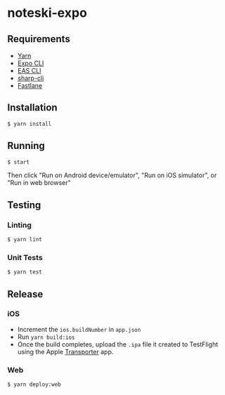 # noteski-expo


## Requirements

- [Yarn](https://yarnpkg.com/en/docs/install)
- [Expo CLI](https://docs.expo.dev/get-started/installation/)
- [EAS CLI](https://docs.expo.dev/build/setup/#1-install-the-latest-eas-cli)
- [sharp-cli](https://github.com/vseventer/sharp-cli)
- [Fastlane](https://docs.fastlane.tools/getting-started/ios/setup/)

## Installation

```bash
$ yarn install
```

## Running

```bash
$ start
```

Then click "Run on Android device/emulator", "Run on iOS simulator", or "Run in web browser"

## Testing

### Linting

```bash
$ yarn lint
```

### Unit Tests

```bash
$ yarn test
```

## Release

### iOS

- Increment the `ios.buildNumber` in `app.json`
- Run `yarn build:ios`
- Once the build completes, upload the `.ipa` file it created to TestFlight using the Apple [Transporter](https://apps.apple.com/us/app/transporter/id1450874784?mt=12) app.

### Web

```bash
$ yarn deploy:web
```

